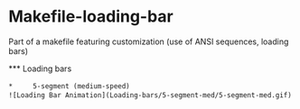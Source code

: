 # Makefile-loading-bar
Part of a makefile featuring customization (use of ANSI sequences, loading bars)

***	Loading bars

	*     5-segment (medium-speed)
	![Loading Bar Animation](Loading-bars/5-segment-med/5-segment-med.gif)

